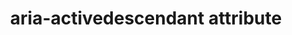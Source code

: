 ---
{
  "title": "aria-activedescendant attribute",
  "description": "Identifies the currently active element when DOM focus is on a composite widget, textbox, group, or application.",
  "category": "aria",
  "keywords": [
    "aria-activedescendant attribute"
  ],
  "last_test_date": "2020-03-25",
  "test_results_url": "https://a11ysupport.io/tech/aria/aria-activedescendant_attribute",
  "stats": {
    "jaws": {
      "chrome": {
        "80": "y",
        "86": "y"
      },
      "ie": {
        "11": "y"
      },
      "firefox": {
        "74": "y",
        "82": "y"
      }
    },
    "narrator": {
      "edge": {
        "44": "a",
        "86": "a"
      }
    },
    "nvda": {
      "chrome": {
        "80": "y",
        "86": "y"
      },
      "firefox": {
        "74": "y",
        "82": "y"
      }
    },
    "talkback": {
      "and_chr": {
        "80": "a",
        "86": "a"
      }
    },
    "vo_ios": {
      "ios_saf": {
        "14.2": "a",
        "13.4": "a"
      }
    },
    "vo_macos": {
      "safari": {
        "14.0": "y",
        "13.1": "y"
      }
    },
    "orca": {
      "firefox": {
        "74": "y",
        "82": "y"
      }
    },
    "dragon_win": {
      "chrome": {
        "80": "y",
        "87": "y"
      }
    },
    "va_and": {
      "and_chr": {
        "80": "y",
        "87": "y"
      }
    },
    "vc_macos": {
      "safari": {
        "14.0.1": "y",
        "13.0.5": "y"
      }
    },
    "vc_ios": {
      "ios_saf": {
        "14.2": "y",
        "13.3.1": "y"
      }
    },
    "wsr": {
      "chrome": {
        "80": "y",
        "87": "y"
      }
    }
  },
  "links": {
    "ARIA spec for aria-activedescendant": "https://www.w3.org/TR/wai-aria-1.1/#aria-activedescendant"
  }
}
---
